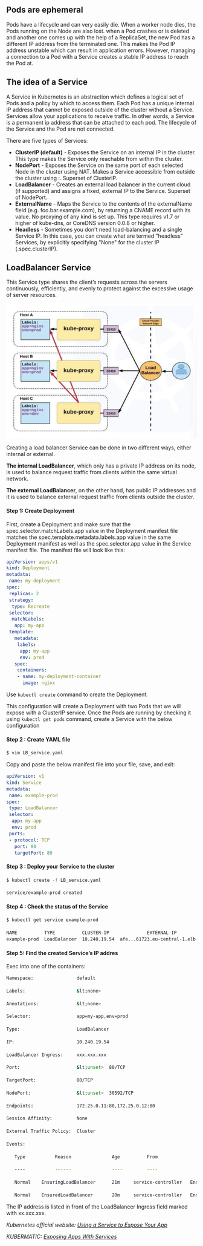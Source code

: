 ## Pods are ephemeral

Pods have a lifecycle and can very easily die. When a worker node dies, the Pods running on the Node are also lost. when a Pod crashes or is deleted and another one comes up with the help of a ReplicaSet, the new Pod has a different IP address from the terminated one. This makes the Pod IP address unstable which can result in application errors. However, managing a connection to a Pod with a Service creates a stable IP address to reach the Pod at.

## The idea of a Service

A Service in Kubernetes is an abstraction which defines a logical set of Pods and a policy by which to access them. Each Pod has a unique internal IP address that cannot be exposed outside of the cluster without a Service. Services allow your applications to receive traffic. In other words, a Service is a permanent ip address that can be attached to each pod. The lifecycle of the Service and the Pod are not connected.

There are five types of Services:

- **ClusterIP (default)** - Exposes the Service on an internal IP in the cluster. This type makes the Service only reachable from within the cluster.
- **NodePort** - Exposes the Service on the same port of each selected Node in the cluster using NAT. Makes a Service accessible from outside the cluster using <NodeIP>:<NodePort>. Superset of ClusterIP.
- **LoadBalancer** - Creates an external load balancer in the current cloud (if supported) and assigns a fixed, external IP to the Service. Superset of NodePort.
- **ExternalName** - Maps the Service to the contents of the externalName field (e.g. foo.bar.example.com), by returning a CNAME record with its value. No proxying of any kind is set up. This type requires v1.7 or higher of kube-dns, or CoreDNS version 0.0.8 or higher.
- **Headless** - Sometimes you don't need load-balancing and a single Service IP. In this case, you can create what are termed "headless" Services, by explicitly specifying "None" for the cluster IP (.spec.clusterIP).

## LoadBalancer Service
This Service type shares the client’s requests across the servers continuously, efficiently, and evenly to protect against the excessive usage of server resources.

![loadbalancer](image01.png)

Creating a load balancer Service can be done in two different ways, either internal or external. 

**The internal LoadBalancer**, which only has a private IP address on its node, is used to balance request traffic from clients within the same virtual network. 

**The external LoadBalancer**, on the other hand, has public IP addresses and it is used to balance external request traffic from clients outside the cluster. 

#### Step 1: Create Deployment
First, create a Deployment and make sure that the spec.selector.matchLabels.app value in the Deployment manifest file matches the spec.template.metadata.labels.app value in the same Deployment manifest as well as the spec.selector.app value in the Service manifest file. The manifest file will look like this:

``` YAML
apiVersion: apps/v1 
kind: Deployment 
metadata: 
 name: my-deployment 
spec: 
 replicas: 2 
 strategy: 
  type: Recreate 
 selector: 
  matchLabels: 
   app: my-app 
 template: 
   metadata: 
    labels: 
     app: my-app 
     env: prod 
   spec: 
    containers: 
    - name: my-deployment-container 
      image: nginx
   ``` 
Use `kubectl create` command to create the Deployment. 

This configuration will create a Deployment with two Pods that we will expose with a ClusterIP service. Once the Pods are running by checking it using `kubectl get pods` command, create a Service with the below configuration

#### Step 2 : Create YAML file
``` bash
$ vim LB_service.yaml
```
Copy and paste the below manifest file into your file, save, and exit:

``` YAML
apiVersion: v1
kind: Service
metadata:
 name: example-prod
spec:
 type: LoadBalancer
 selector:
  app: my-app
  env: prod
 ports:
 - protocol: TCP
   port: 80
   targetPort: 80
```
#### Step 3 : Deploy your Service to the cluster
``` bash
$ kubectl create -f LB_service.yaml

service/example-prod created
```
#### Step 4 : Check the status of the Service
``` bash
$ kubectl get service example-prod

NAME          TYPE          CLUSTER-IP              EXTERNAL-IP                               PORT(S)       AGE                           
example-prod  LoadBalancer  10.240.19.54  afe...61723.eu-central-1.elb.amazonaws.com          80:30592/TCP  15m 
```

#### Step 5: Find the created Service’s IP addres
Exec into one of the containers:
``` bash
Namespace:                default

Labels:                   &lt;none>

Annotations:              &lt;none>

Selector:                 app=my-app,env=prod

Type:                     LoadBalancer

IP:                       10.240.19.54

LoadBalancer Ingress:     xxx.xxx.xxx

Port:                     &lt;unset>  80/TCP

TargetPort:               80/TCP

NodePort:                 &lt;unset>  30592/TCP

Endpoints:                172.25.0.11:80,172.25.0.12:80

Session Affinity:         None

External Traffic Policy:  Cluster

Events:

   Type           Reason               Age          From                 Message

   ----           ------               ----         ----                 -------

   Normal    EnsuringLoadBalancer      21m     service-controller   Ensuring load balancer

   Normal    EnsuredLoadBalancer       20m     service-controller   Ensured load balancer
``` 
The IP address is listed in front of the LoadBalancer Ingress field marked with xx.xxx.xxx.

*Kubernetes official website: [Using a Service to Expose Your App](https://kubernetes.io/docs/tutorials/kubernetes-basics/expose/expose-intro/)*

*KUBERMATIC: [Exposing Apps With Services](https://www.kubermatic.com/blog/exposing-apps-with-services/)*

